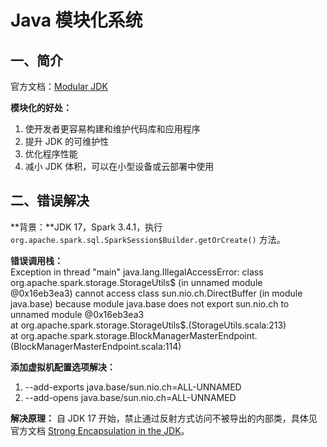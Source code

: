 # Java 模块化系统

## 一、简介
官方文档：[Modular JDK](https://openjdk.org/projects/jigsaw/)

**模块化的好处：** 
1. 使开发者更容易构建和维护代码库和应用程序  
2. 提升 JDK 的可维护性  
3. 优化程序性能  
4. 减小 JDK 体积，可以在小型设备或云部署中使用

## 二、错误解决
**背景：**JDK 17，Spark 3.4.1，执行 `org.apache.spark.sql.SparkSession$Builder.getOrCreate()` 方法。

**错误调用栈：**  
Exception in thread "main" java.lang.IllegalAccessError: class org.apache.spark.storage.StorageUtils$ (in unnamed module @0x16eb3ea3) cannot access class sun.nio.ch.DirectBuffer (in module java.base) because module java.base does not export sun.nio.ch to unnamed module @0x16eb3ea3  
	at org.apache.spark.storage.StorageUtils$.<clinit>(StorageUtils.scala:213)  
	at org.apache.spark.storage.BlockManagerMasterEndpoint.<init>(BlockManagerMasterEndpoint.scala:114)
	
**添加虚拟机配置选项解决：**
1. --add-exports java.base/sun.nio.ch=ALL-UNNAMED  
2. --add-opens java.base/sun.nio.ch=ALL-UNNAMED

**解决原理：** 自 JDK 17 开始，禁止通过反射方式访问不被导出的内部类，具体见官方文档 [Strong Encapsulation in the JDK](https://docs.oracle.com/en/java/javase/17/migrate/migrating-jdk-8-later-jdk-releases.html#GUID-7BB28E4D-99B3-4078-BDC4-FC24180CE82B)。

